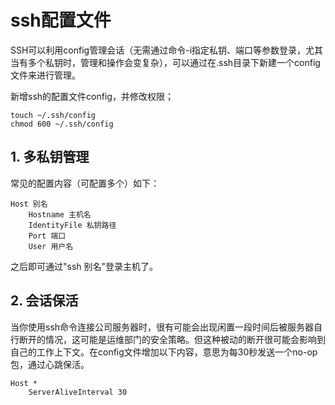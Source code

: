 # ssh配置文件

SSH可以利用config管理会话（无需通过命令-i指定私钥、端口等参数登录，尤其当有多个私钥时，管理和操作会变复杂），可以通过在.ssh目录下新建一个config文件来进行管理。

新增ssh的配置文件config，并修改权限；

```shell
touch ~/.ssh/config
chmod 600 ~/.ssh/config
```

## 1. 多私钥管理

常见的配置内容（可配置多个）如下：

```text
Host 别名
    Hostname 主机名
    IdentityFile 私钥路径
    Port 端口
    User 用户名
```

之后即可通过"ssh 别名"登录主机了。

## 2. 会话保活

当你使用ssh命令连接公司服务器时，很有可能会出现闲置一段时间后被服务器自行断开的情况，这可能是运维部门的安全策略。但这种被动的断开很可能会影响到自己的工作上下文。在config文件增加以下内容，意思为每30秒发送一个no-op包，通过心跳保活。

```text
Host *
    ServerAliveInterval 30
```